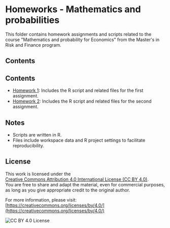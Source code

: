 # Homeworks - Mathematics and probabilities

This folder contains homework assignments and scripts related to the course "Mathematics and probability for Economics" from the Master's in Risk and Finance program.

## Contents

## Contents

- [Homework 1](./Homework%201/): Includes the R script and related files for the first assignment.
- [Homework 2](./Homework%202/): Includes the R script and related files for the second assignment.

## Notes

- Scripts are written in R.
- Files include workspace data and R project settings to facilitate reproducibility.

## License

This work is licensed under the  
[Creative Commons Attribution 4.0 International License (CC BY 4.0)](https://creativecommons.org/licenses/by/4.0/).  
You are free to share and adapt the material, even for commercial purposes, as long as you give appropriate credit to the original author.

For more information, please visit:  
[https://creativecommons.org/licenses/by/4.0/](https://creativecommons.org/licenses/by/4.0/)

![CC BY 4.0 License](https://i.creativecommons.org/l/by/4.0/88x31.png)
